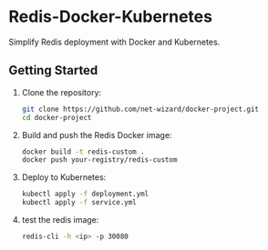 # Redis-Docker-Kubernetes

Simplify Redis deployment with Docker and Kubernetes.


## Getting Started

1. Clone the repository:
   ```bash
   git clone https://github.com/net-wizard/docker-project.git
   cd docker-project

2. Build and push the Redis Docker image:
    ```bash
    docker build -t redis-custom .
    docker push your-registry/redis-custom 

3. Deploy to Kubernetes:
    ```bash
    kubectl apply -f deployment.yml
    kubectl apply -f service.yml

4. test the redis image:
    ```bash
    redis-cli -h <ip> -p 30080
